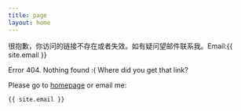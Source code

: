 ```yaml
---
title: page
layout: home
---
```


很抱歉，你访问的链接不存在或者失效。如有疑问望邮件联系我。Email:{{ site.email }}


Error 404. Nothing found :( Where did you get that link?

Please go to [homepage](/) or email me:

    {{ site.email }}

